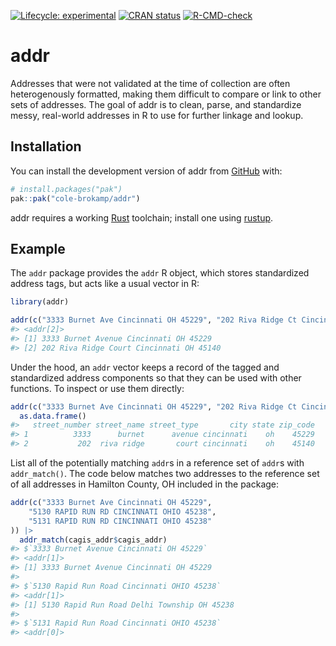 
<!-- README.md is generated from README.Rmd. Please edit that file -->
<!-- badges: start -->

[![Lifecycle:
experimental](https://img.shields.io/badge/lifecycle-experimental-orange.svg)](https://lifecycle.r-lib.org/articles/stages.html#experimental)
[![CRAN
status](https://www.r-pkg.org/badges/version/hashdress)](https://CRAN.R-project.org/package=hashdress)
[![R-CMD-check](https://github.com/cole-brokamp/addr/actions/workflows/R-CMD-check.yaml/badge.svg)](https://github.com/cole-brokamp/addr/actions/workflows/R-CMD-check.yaml)
<!-- badges: end -->

# addr

<!-- badges: start -->
<!-- badges: end -->

Addresses that were not validated at the time of collection are often
heterogenously formatted, making them difficult to compare or link to
other sets of addresses. The goal of addr is to clean, parse, and
standardize messy, real-world addresses in R to use for further linkage
and lookup.

## Installation

You can install the development version of addr from
[GitHub](https://github.com/) with:

``` r
# install.packages("pak")
pak::pak("cole-brokamp/addr")
```

addr requires a working
[Rust](https://www.rust-lang.org/learn/get-started) toolchain; install
one using [rustup](https://www.rust-lang.org/tools/install).

## Example

The `addr` package provides the `addr` R object, which stores
standardized address tags, but acts like a usual vector in R:

``` r
library(addr)
```

``` r
addr(c("3333 Burnet Ave Cincinnati OH 45229", "202 Riva Ridge Ct Cincinnati OH 45140"))
#> <addr[2]>
#> [1] 3333 Burnet Avenue Cincinnati OH 45229  
#> [2] 202 Riva Ridge Court Cincinnati OH 45140
```

Under the hood, an `addr` vector keeps a record of the tagged and
standardized address components so that they can be used with other
functions. To inspect or use them directly:

``` r
addr(c("3333 Burnet Ave Cincinnati OH 45229", "202 Riva Ridge Ct Cincinnati OH 45140")) |>
  as.data.frame()
#>   street_number street_name street_type       city state zip_code
#> 1          3333      burnet      avenue cincinnati    oh    45229
#> 2           202  riva ridge       court cincinnati    oh    45140
```

List all of the potentially matching `addr`s in a reference set of
`addr`s with `addr_match()`. The code below matches two addresses to the
reference set of all addresses in Hamilton County, OH included in the
package:

``` r
addr(c("3333 Burnet Ave Cincinnati OH 45229", 
    "5130 RAPID RUN RD CINCINNATI OHIO 45238",
    "5131 RAPID RUN RD CINCINNATI OHIO 45238"
)) |>
  addr_match(cagis_addr$cagis_addr)
#> $`3333 Burnet Avenue Cincinnati OH 45229`
#> <addr[1]>
#> [1] 3333 Burnet Avenue Cincinnati OH 45229
#> 
#> $`5130 Rapid Run Road Cincinnati OHIO 45238`
#> <addr[1]>
#> [1] 5130 Rapid Run Road Delhi Township OH 45238
#> 
#> $`5131 Rapid Run Road Cincinnati OHIO 45238`
#> <addr[0]>
```
